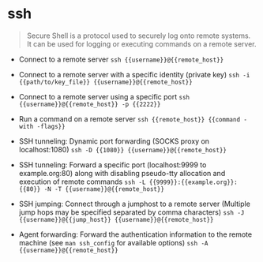 # ssh
> Secure Shell is a protocol used to securely log onto remote systems.
> It can be used for logging or executing commands on a remote server.

- Connect to a remote server
`ssh {{username}}@{{remote_host}}`

- Connect to a remote server with a specific identity (private key)
`ssh -i {{path/to/key_file}} {{username}}@{{remote_host}}`

- Connect to a remote server using a specific port
`ssh {{username}}@{{remote_host}} -p {{2222}}`

- Run a command on a remote server
`ssh {{remote_host}} {{command -with -flags}}`

- SSH tunneling: Dynamic port forwarding (SOCKS proxy on localhost:1080)
`ssh -D {{1080}} {{username}}@{{remote_host}}`

- SSH tunneling: Forward a specific port (localhost:9999 to example.org:80) along with disabling pseudo-tty allocation and execution of remote commands
`ssh -L {{9999}}:{{example.org}}:{{80}} -N -T {{username}}@{{remote_host}}`

- SSH jumping: Connect through a jumphost to a remote server (Multiple jump hops may be specified separated by comma characters)
`ssh -J {{username}}@{{jump_host}} {{username}}@{{remote_host}}`

- Agent forwarding: Forward the authentication information to the remote machine (see `man ssh_config` for available options)
`ssh -A {{username}}@{{remote_host}}`
